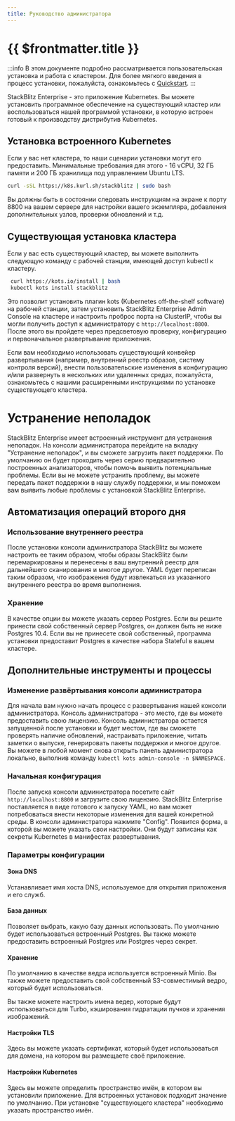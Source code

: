 ```yaml
---
title: Руководство администратора
---
```


# {{ $frontmatter.title }}

:::info
В этом документе подробно рассматривается пользовательская установка и работа с кластером. Для более мягкого введения в процесс установки, пожалуйста, ознакомьтесь с [Quickstart](/enterprise/installation/quickstart).
:::

StackBlitz Enterprise - это приложение Kubernetes. Вы можете установить программное обеспечение на существующий кластер или воспользоваться нашей программой установки, в которую встроен готовый к производству дистрибутив Kubernetes.

## Установка встроенного Kubernetes

Если у вас нет кластера, то наши сценарии установки могут его предоставить. Минимальные требования для этого - 16 vCPU, 32 ГБ памяти и 200 ГБ хранилища под управлением Ubuntu LTS.

```sh
curl -sSL https://k8s.kurl.sh/stackblitz | sudo bash
```

Вы должны быть в состоянии следовать инструкциям на экране к порту 8800 на вашем сервере для настройки вашего экземпляра, добавления дополнительных узлов, проверки обновлений и т.д.

<!-- Если в какой-то момент вы захотите перенести это развертывание на существующий кластер Kubernetes, смотрите [Руководство по миграции существующего кластера] (миграция). -->

## Существующая установка кластера

Если у вас есть существующий кластер, вы можете выполнить следующую команду с рабочей станции, имеющей доступ kubectl к кластеру.

```sh
 curl https://kots.io/install | bash
 kubectl kots install stackblitz
```

Это позволит установить плагин kots (Kubernetes off-the-shelf software) на рабочей станции, затем установить StackBlitz Enterprise Admin Console на кластере и настроить проброс порта на ClusterIP, чтобы вы могли получить доступ к администратору с `http://localhost:8800`. После этого вы пройдете через предсветовую проверку, конфигурацию и первоначальное развертывание приложения.

Если вам необходимо использовать существующий конвейер развертывания (например, внутренний реестр образов, систему контроля версий), внести пользовательские изменения в конфигурацию и/или развернуть в нескольких или удаленных средах, пожалуйста, ознакомьтесь с нашими расширенными инструкциями по установке существующего кластера.

# Устранение неполадок

StackBlitz Enterprise имеет встроенный инструмент для устранения неполадок. На консоли администратора перейдите на вкладку "Устранение неполадок", и вы сможете загрузить пакет поддержки. По умолчанию он будет проходить через серию предварительно построенных анализаторов, чтобы помочь выявить потенциальные проблемы. Если вы не можете устранить проблему, вы можете передать пакет поддержки в нашу службу поддержки, и мы поможем вам выявить любые проблемы с установкой StackBlitz Enterprise.

## Автоматизация операций второго дня

### Использование внутреннего реестра
После установки консоли администратора StackBlitz вы можете настроить ее таким образом, чтобы образы StackBlitz были перемаркированы и перенесены в ваш внутренний реестр для дальнейшего сканирования и многое другое. YAML будет переписан таким образом, что изображения будут извлекаться из указанного внутреннего реестра во время выполнения.

### Хранение
В качестве опции вы можете указать сервер Postgres. Если вы решите принести свой собственный сервер Postgres, он должен быть не ниже Postgres 10.4. Если вы не принесете свой собственный, программа установки предоставит Postgres в качестве набора Stateful в вашем кластере.

## Дополнительные инструменты и процессы

### Изменение развёртывания консоли администратора

Для начала вам нужно начать процесс с развертывания нашей консоли администратора. Консоль администратора - это место, где вы можете предоставить свою лицензию. Консоль администратора остается запущенной после установки и будет местом, где вы сможете проверять наличие обновлений, настраивать приложение, читать заметки о выпуске, генерировать пакеты поддержки и многое другое. Вы можете в любой момент снова открыть панель администратора локально, выполнив команду `kubectl kots admin-console -n $NAMESPACE`.

### Начальная конфигурация

После запуска консоли администратора посетите сайт `http://localhost:8800` и загрузите свою лицензию. StackBlitz Enterprise поставляется в виде готового к запуску YAML, но вам может потребоваться внести некоторые изменения для вашей конкретной среды. В консоли администратора нажмите "Config". Появится форма, в которой вы можете указать свои настройки. Они будут записаны как секреты Kubernetes в манифестах развертывания.

### Параметры конфигурации

#### Зона DNS

Устанавливает имя хоста DNS, используемое для открытия приложения и его служб.

#### База данных

Позволяет выбрать, какую базу данных использовать. По умолчанию будет использоваться встроенный Postgres. Вы также можете предоставить встроенный Postgres или Postgres через секрет.

#### Хранение

По умолчанию в качестве ведра используется встроенный Minio. Вы также можете предоставить свой собственный S3-совместимый ведро, который будет использоваться.

Вы также можете настроить имена ведер, которые будут использоваться для Turbo, кэширования гидратации пучков и хранения изображений. 

#### Настройки TLS

Здесь вы можете указать сертификат, который будет использоваться для домена, на котором вы размещаете своё приложение.

#### Настройки Kubernetes 

Здесь вы можете определить пространство имён, в котором вы установили приложение. Для встроенных установок подходит значение по умолчанию. При установке "существующего кластера" необходимо указать пространство имён.
